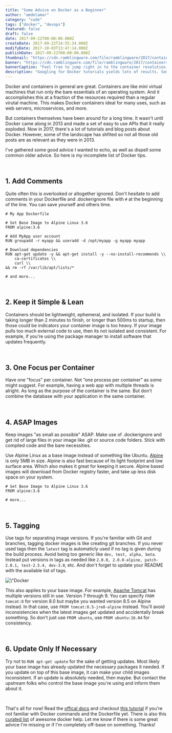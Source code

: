 ```yaml
---
title: "Some Advice on Docker as a Beginner"
author: "amdelamar"
category: "code"
tags: ["docker", "devops"]
featured: false
draft: false
date: 2017-09-22T00:00:00.000Z
createDate: 2017-09-22T14:55:34.000Z
modifyDate: 2017-10-03T13:47:14.000Z
publishDate: 2017-09-22T00:00:00.000Z
thumbnail: "https://cdn.ramblingware.com/file/ramblingware/2017/containers-1024.jpg"
banner: "https://cdn.ramblingware.com/file/ramblingware/2017/containers-1024.jpg"
bannerCaption: "Feel free to jump right in to the container revolution, but be careful! (Photo Credit: Kaique Rocha)"
description: "Googling for Docker tutorials yields lots of results. Some new. Some old. Here are six things I've gathered so far in 2017."
---
```


<p>Docker and containers in general are great. Containers are like mini virtual machines that run only the bare essentials of an operating system. And it accomplishes this at a fraction of the resources required than a regular virutal machine. This makes Docker containers ideal for many uses, such as web servers, microservices, and more.</p><p>But containers themselves have been around for a long time. It wasn&#39;t until Docker came along in 2013 and made a set of easy to use APIs that it really exploded. Now in 2017, there&#39;s a lot of tutorials and blog posts about Docker. However, some of the landscape has shfited so not all those old posts are as relevant as they were in 2013.</p><p>I&#39;ve gathered some good advice I wanted to echo, as well as dispell some common older advice. So here is my incomplete list of Docker tips.</p><p>&nbsp;</p><h2>1. Add Comments</h2><p>Quite often this is overlooked or altogether ignored. Don&#39;t hesitate to add comments in your Dockerfile and .dockerignore file with <code>#</code> at the beginning of the line. You can save yourself and others time.</p><pre><code class=\"language-bash\"># My App Dockerfile<br/><br/># Set Base Image to Alpine Linux 3.6<br/>FROM alpine:3.6<br/><br/># Add MyApp user account <br/>RUN groupadd -r myapp &amp;&amp; useradd -d /opt/myapp -g myapp myapp<br/><br/># Download dependencies<br/>RUN apt-get update -y &amp;&amp; apt-get install -y --no-install-recommends \\<br/>    ca-certificates \\<br/>    curl \\<br/>&amp;&amp; rm -rf /var/lib/apt/lists/*<br/><br/># and more...</code></pre><p>&nbsp;</p><h2>2. Keep it Simple &amp; Lean</h2><p>Containers should be lightweight, ephemeral, and isolated. If your build is taking longer than 2 minutes to finish, or longer than 500ms to startup, then those could be indicators your container image is too heavy. If your image pulls too much external code to use, then its not isolated and consistent. For example, if you&#39;re using the package manager to install software that updates frequently.</p><p>&nbsp;</p><h2>3. One Focus per Container</h2><p>Have one &quot;focus&quot; per container. Not &ldquo;one process per container&rdquo; as some might suggest. For example, having a web app with multiple threads is alright. As long as the purpose of the container is the same. But don&#39;t combine the database with your application in the same container.</p><p>&nbsp;</p><h2>4. ASAP Images</h2><p>Keep images &quot;as small as possible&quot; ASAP. Make use of .dockerignore and get rid of large files in your image like .git or source code folders. Stick with compiled code and the bare necessities.</p><p>Use Alpine Linux as a base image instead of something like Ubuntu. <a href=\"https://hub.docker.com/_/alpine/\">Alpine</a> is only 5MB in size. Alpine is also fast because of its light footprint and low surface area. Which also makes it great for keeping it secure. Alpine based images will download from Docker registry faster, and take up less disk space on your system.</p><pre><code class=\"language-bash\"># Set Base Image to Alpine Linux 3.6<br/>FROM alpine:3.6<br/><br/># more...</code></pre><p>&nbsp;</p><h2>5. Tagging</h2><p>Use tags for separating image versions. If you&#39;re familiar with Git and branches, tagging docker images is like creating git branches. If you never used tags then the <code>latest</code> tag is automaticly used if no tag is given during the build process. Avoid being too generic like <code>dev, test, alpha, beta</code>. Instead put versions in tags as needed like <code>2.0.0, 2.0.0-alpine, patch-2.0.1, test-2.5.4, dev-3.0</code>, etc. And don&#39;t forget to update your README with the available list of tags.</p><p style=\"text-align:center\"><img alt=\"Docker image tags from Tomcat\" height=\"409\" src=\"https://cdn.ramblingware.com/file/ramblingware/2017/docker/dockertags.png\" width=\"650\" /></p><p>This also applies to your base image. For example, <a href=\"https://hub.docker.com/_/tomcat/\">Apache Tomcat</a> has multiple versions still in use. Version 7 through 9. You can specify <code>FROM tomcat:8</code> for version 8.0 but maybe you wanted version 8.5 on Alpine instead. In that case, use <code>FROM tomcat:8.5-jre8-alpine</code> instead. You&#39;ll avoid inconsistencies when the latest images get updated and accidentally break something. So don&#39;t just use <code>FROM ubuntu</code>, use <code>FROM ubuntu:16.04</code> for consistency.</p><p>&nbsp;</p><h2>6. Update Only If Necessary</h2><p>Try not to <code>RUN apt-get update</code> for the sake of getting updates. Most likely your base image has already updated the necessary packages it needed. If you update on top of this base image, it can make your child images inconsistent. If an update is absolutely needed, then maybe. But contact the upstream folks who control the base image you&#39;re using and inform them about it.</p><p>&nbsp;</p><p>That&#39;s all for now! Read the <a href=\"https://docs.docker.com/\">offical docs</a> and checkout <a href=\"https://docker-curriculum.com\">this tutorial</a> if you&#39;re not familiar with Docker commands and the Dockerfile yet. There is also this <a href=\"https://github.com/veggiemonk/awesome-docker\">curated list</a> of awesome docker help. Let me know if there is some great advice I&#39;m missing or if I&#39;m completely off-base on something. Thanks!</p>
